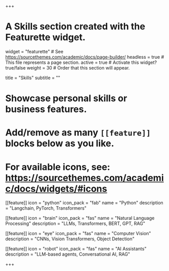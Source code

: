 +++
# A Skills section created with the Featurette widget.
widget = "featurette"  # See https://sourcethemes.com/academic/docs/page-builder/
headless = true  # This file represents a page section.
active = true  # Activate this widget? true/false
weight = 30  # Order that this section will appear.

title = "Skills"
subtitle = ""

# Showcase personal skills or business features.
# 
# Add/remove as many `[[feature]]` blocks below as you like.
# 
# For available icons, see: https://sourcethemes.com/academic/docs/widgets/#icons

[[feature]]
  icon = "python"
  icon_pack = "fab"
  name = "Python"
  description = "Langchain, PyTorch, Transformers"

[[feature]]
  icon = "brain"
  icon_pack = "fas"
  name = "Natural Language Processing"
  description = "LLMs, Transformers, BERT, GPT, RAG"

[[feature]]
  icon = "eye"
  icon_pack = "fas"
  name = "Computer Vision"
  description = "CNNs, Vision Transformers, Object Detection"  


[[feature]]
  icon = "robot"
  icon_pack = "fas"
  name = "AI Assistants"
  description = "LLM-based agents, Conversational AI, RAG"

+++
